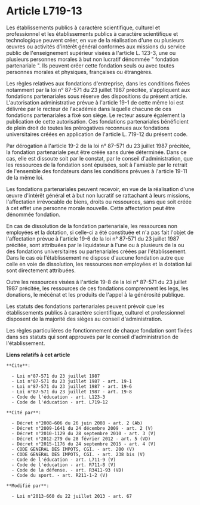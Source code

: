 # Article L719-13

Les établissements publics à caractère scientifique, culturel et professionnel et les établissements publics à caractère
scientifique et technologique peuvent créer, en vue de la réalisation d'une ou plusieurs œuvres ou activités d'intérêt
général conformes aux missions du service public de l'enseignement supérieur visées à l'article L. 123-3, une ou plusieurs
personnes morales à but non lucratif dénommée " fondation partenariale ". Ils peuvent créer cette fondation seuls ou avec
toutes personnes morales et physiques, françaises ou étrangères. 

Les règles relatives aux fondations d'entreprise, dans les conditions fixées notamment par la loi n° 87-571 du 23 juillet
1987 précitée, s'appliquent aux fondations partenariales sous réserve des dispositions du présent article. L'autorisation
administrative prévue à l'article 19-1 de cette même loi est délivrée par le recteur de l'académie dans laquelle chacune de
ces fondations partenariales a fixé son siège. Le recteur assure également la publication de cette autorisation. Ces
fondations partenariales bénéficient de plein droit de toutes les prérogatives reconnues aux fondations universitaires créées
en application de l'article L. 719-12 du présent code. 

Par dérogation à l'article 19-2 de la loi n° 87-571 du 23 juillet 1987 précitée, la fondation partenariale peut être créée
sans durée déterminée. Dans ce cas, elle est dissoute soit par le constat, par le conseil d'administration, que les
ressources de la fondation sont épuisées, soit à l'amiable par le retrait de l'ensemble des fondateurs dans les conditions
prévues à l'article 19-11 de la même loi.

Les fondations partenariales peuvent recevoir, en vue de la réalisation d'une œuvre d'intérêt général et à but non lucratif
se rattachant à leurs missions, l'affectation irrévocable de biens, droits ou ressources, sans que soit créée à cet effet une
personne morale nouvelle. Cette affectation peut être dénommée fondation. 

En cas de dissolution de la fondation partenariale, les ressources non employées et la dotation, si celle-ci a été constituée
et n'a pas fait l'objet de l'affectation prévue à l'article 19-6 de la loi n° 87-571 du 23 juillet 1987 précitée, sont
attribuées par le liquidateur à l'une ou à plusieurs de la ou des fondations universitaires ou partenariales créées par
l'établissement. Dans le cas où l'établissement ne dispose d'aucune fondation autre que celle en voie de dissolution, les
ressources non employées et la dotation lui sont directement attribuées. 

Outre les ressources visées à l'article 19-8 de la loi n° 87-571 du 23 juillet 1987 précitée, les ressources de ces
fondations comprennent les legs, les donations, le mécénat et les produits de l'appel à la générosité publique. 

Les statuts des fondations partenariales peuvent prévoir que les établissements publics à caractère scientifique, culturel et
professionnel disposent de la majorité des sièges au conseil d'administration. 

Les règles particulières de fonctionnement de chaque fondation sont fixées dans ses statuts qui sont approuvés par le conseil
d'administration de l'établissement.

**Liens relatifs à cet article**

	**Cite**:

	  - Loi n°87-571 du 23 juillet 1987
	  - Loi n°87-571 du 23 juillet 1987 - art. 19-1
	  - Loi n°87-571 du 23 juillet 1987 - art. 19-6
	  - Loi n°87-571 du 23 juillet 1987 - art. 19-8
	  - Code de l'éducation - art. L123-3
	  - Code de l'éducation - art. L719-12

	**Cité par**:

	  - Décret n°2008-606 du 26 juin 2008 - art. 2 (Ab)
	  - Décret n°2009-1641 du 24 décembre 2009 - art. 2 (V)
	  - Décret n°2010-1129 du 28 septembre 2010 - art. 3 (V)
	  - Décret n°2012-279 du 28 février 2012 - art. 5 (VD)
	  - Décret n°2015-1176 du 24 septembre 2015 - art. 4 (V)
	  - CODE GENERAL DES IMPOTS, CGI. - art. 200 (V)
	  - CODE GENERAL DES IMPOTS, CGI. - art. 238 bis (V)
	  - Code de l'éducation - art. L711-9 (V)
	  - Code de l'éducation - art. R711-8 (V)
	  - Code de la défense. - art. R3411-93 (VD)
	  - Code du sport. - art. R211-1-2 (V)

	**Modifié par**:

	  - Loi n°2013-660 du 22 juillet 2013 - art. 67
